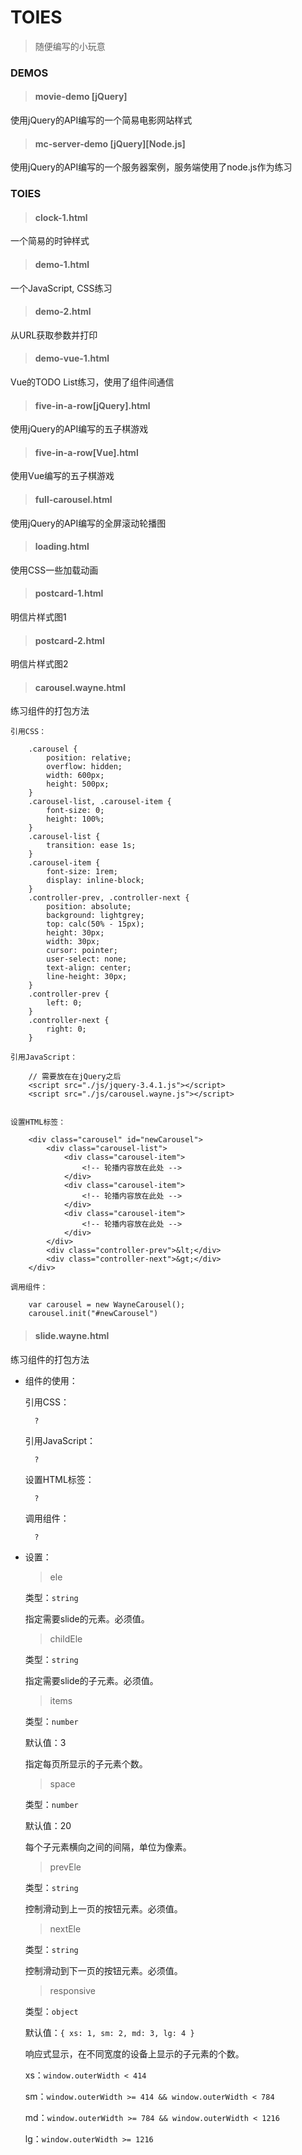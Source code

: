 # TOIES

> 随便编写的小玩意

### DEMOS

> #### movie-demo [jQuery]

使用jQuery的API编写的一个简易电影网站样式

> #### mc-server-demo [jQuery][Node.js]

使用jQuery的API编写的一个服务器案例，服务端使用了node.js作为练习

### TOIES

> #### clock-1.html

一个简易的时钟样式

> #### demo-1.html

一个JavaScript, CSS练习

> #### demo-2.html

从URL获取参数并打印

> #### demo-vue-1.html

Vue的TODO List练习，使用了组件间通信

> #### five-in-a-row[jQuery].html

使用jQuery的API编写的五子棋游戏

> #### five-in-a-row[Vue].html

使用Vue编写的五子棋游戏

> #### full-carousel.html

使用jQuery的API编写的全屏滚动轮播图

> #### loading.html

使用CSS一些加载动画

> #### postcard-1.html

明信片样式图1

> #### postcard-2.html

明信片样式图2

> #### carousel.wayne.html

练习组件的打包方法
	
	引用CSS：

		.carousel {
            position: relative;
            overflow: hidden;
            width: 600px;
            height: 500px;
        }
        .carousel-list, .carousel-item {
            font-size: 0;
            height: 100%;
        }
        .carousel-list {
            transition: ease 1s;
        }
        .carousel-item {
            font-size: 1rem;
            display: inline-block;
        }
		.controller-prev, .controller-next {
            position: absolute;
            background: lightgrey;
            top: calc(50% - 15px);
            height: 30px;
            width: 30px;
            cursor: pointer;
            user-select: none;
            text-align: center;
            line-height: 30px;
        }
        .controller-prev {
            left: 0;
        }
        .controller-next {
            right: 0;
        }

	引用JavaScript：
		
		// 需要放在在jQuery之后
		<script src="./js/jquery-3.4.1.js"></script>
		<script src="./js/carousel.wayne.js"></script>
	

	设置HTML标签：

		<div class="carousel" id="newCarousel">
			<div class="carousel-list">
	            <div class="carousel-item">
					<!-- 轮播内容放在此处 -->
				</div>
	            <div class="carousel-item">
					<!-- 轮播内容放在此处 -->
				</div>
				<div class="carousel-item">
					<!-- 轮播内容放在此处 -->
				</div>
        	</div>
			<div class="controller-prev">&lt;</div>
        	<div class="controller-next">&gt;</div>
		</div>

    调用组件：

		var carousel = new WayneCarousel();
		carousel.init("#newCarousel")

> #### slide.wayne.html

练习组件的打包方法

- 组件的使用：

    引用CSS：

        ?

    引用JavaScript：

        ?

    设置HTML标签：

        ? 

    调用组件：

        ?
    
- 设置：

    > ele

    类型：`string`

    指定需要slide的元素。必须值。

    > childEle

    类型：`string`

    指定需要slide的子元素。必须值。
	    
    > items

    类型：`number`

    默认值：3

    指定每页所显示的子元素个数。

    > space

    类型：`number`

    默认值：20

    每个子元素横向之间的间隔，单位为像素。

    > prevEle

    类型：`string`

    控制滑动到上一页的按钮元素。必须值。

    > nextEle

    类型：`string`

    控制滑动到下一页的按钮元素。必须值。

    > responsive

    类型：`object`

    默认值：`{ xs: 1, sm: 2, md: 3, lg: 4 }`

    响应式显示，在不同宽度的设备上显示的子元素的个数。
    
    xs：`window.outerWidth < 414`

    sm：`window.outerWidth >= 414 && window.outerWidth < 784`

    md：`window.outerWidth >= 784 && window.outerWidth < 1216`

    lg：`window.outerWidth >= 1216`

	
		
		
